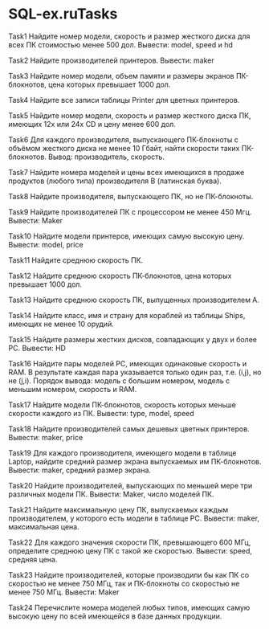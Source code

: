 # SQL-ex.ruTasks

Task1
Найдите номер модели, скорость и размер жесткого диска для всех ПК стоимостью менее 500 дол. Вывести: model, speed и hd

Task2
Найдите производителей принтеров. Вывести: maker

Task3
Найдите номер модели, объем памяти и размеры экранов ПК-блокнотов, цена которых превышает 1000 дол.

Task4
Найдите все записи таблицы Printer для цветных принтеров.

Task5
Найдите номер модели, скорость и размер жесткого диска ПК, имеющих 12x или 24x CD и цену менее 600 дол.

Task6
Для каждого производителя, выпускающего ПК-блокноты c объёмом жесткого диска не менее 10 Гбайт, найти скорости таких ПК-блокнотов. Вывод: производитель, скорость.

Task7
Найдите номера моделей и цены всех имеющихся в продаже продуктов (любого типа) производителя B (латинская буква).

Task8
Найдите производителя, выпускающего ПК, но не ПК-блокноты.

Task9
Найдите производителей ПК с процессором не менее 450 Мгц. Вывести: Maker

Task10
Найдите модели принтеров, имеющих самую высокую цену. Вывести: model, price

Task11
Найдите среднюю скорость ПК.

Task12
Найдите среднюю скорость ПК-блокнотов, цена которых превышает 1000 дол.

Task13
Найдите среднюю скорость ПК, выпущенных производителем A.

Task14
Найдите класс, имя и страну для кораблей из таблицы Ships, имеющих не менее 10 орудий.

Task15
Найдите размеры жестких дисков, совпадающих у двух и более PC. Вывести: HD

Task16
Найдите пары моделей PC, имеющих одинаковые скорость и RAM. В результате каждая пара указывается только один раз, т.е. (i,j), но не (j,i).
Порядок вывода: модель с большим номером, модель с меньшим номером, скорость и RAM.

Task17
Найдите модели ПК-блокнотов, скорость которых меньше скорости каждого из ПК.
Вывести: type, model, speed

Task18
Найдите производителей самых дешевых цветных принтеров. Вывести: maker, price

Task19
Для каждого производителя, имеющего модели в таблице Laptop, найдите средний размер экрана выпускаемых им ПК-блокнотов.
Вывести: maker, средний размер экрана.

Task20
Найдите производителей, выпускающих по меньшей мере три различных модели ПК. Вывести: Maker, число моделей ПК.

Task21
Найдите максимальную цену ПК, выпускаемых каждым производителем, у которого есть модели в таблице PC.
Вывести: maker, максимальная цена.

Task22
Для каждого значения скорости ПК, превышающего 600 МГц, определите среднюю цену ПК с такой же скоростью. Вывести: speed, средняя цена.

Task23
Найдите производителей, которые производили бы как ПК
со скоростью не менее 750 МГц, так и ПК-блокноты со скоростью не менее 750 МГц.
Вывести: Maker

Task24
Перечислите номера моделей любых типов, имеющих самую высокую цену по всей имеющейся в базе данных продукции.
